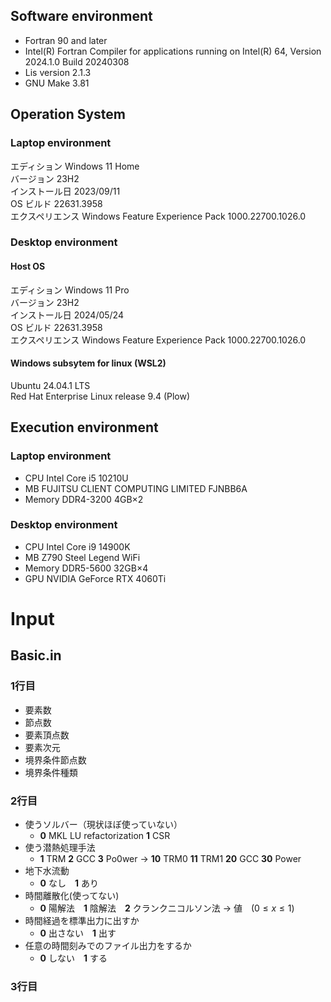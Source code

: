 ## Software environment
* Fortran 90 and later
* Intel(R) Fortran Compiler for applications running on Intel(R) 64, Version 2024.1.0 Build 20240308
* Lis version 2.1.3
* GNU Make 3.81

## Operation System
### Laptop environment
エディション	Windows 11 Home <br>
バージョン	23H2 <br>
インストール日	2023/09/11 <br>
OS ビルド	22631.3958 <br>
エクスペリエンス	Windows Feature Experience Pack 1000.22700.1026.0

### Desktop environment
#### Host OS
エディション	Windows 11 Pro <br>
バージョン	23H2 <br>
インストール日	2024/05/24 <br>
OS ビルド	22631.3958 <br>
エクスペリエンス	Windows Feature Experience Pack 1000.22700.1026.0

#### Windows subsytem for linux (WSL2)
Ubuntu 24.04.1 LTS <br>
Red Hat Enterprise Linux release 9.4 (Plow)




## Execution environment
### Laptop environment
* CPU Intel Core i5 10210U
* MB FUJITSU CLIENT COMPUTING LIMITED FJNBB6A
* Memory DDR4-3200 4GB×2

### Desktop environment
* CPU Intel Core i9 14900K
* MB Z790 Steel Legend WiFi
* Memory DDR5-5600 32GB×4
* GPU NVIDIA GeForce RTX 4060Ti

# Input
## Basic.in
### 1行目
- 要素数
- 節点数
- 要素頂点数
- 要素次元
- 境界条件節点数
- 境界条件種類
### 2行目
- 使うソルバー（現状ほぼ使っていない）
  - __0__ MKL LU refactorization __1__ CSR
- 使う潜熱処理手法
  - __1__ TRM __2__ GCC __3__ Po0wer → __10__ TRM0 __11__ TRM1 __20__ GCC __30__ Power
- 地下水流動
  - __0__ なし　__1__ あり
- 時間離散化(使ってない)
  - __0__ 陽解法　__1__ 陰解法　__2__ クランクニコルソン法 → 値　$` (0\leq x \leq 1) `$
- 時間経過を標準出力に出すか
  - __0__ 出さない　__1__ 出す
- 任意の時間刻みでのファイル出力をするか
  - __0__ しない　__1__ する

### 3行目
